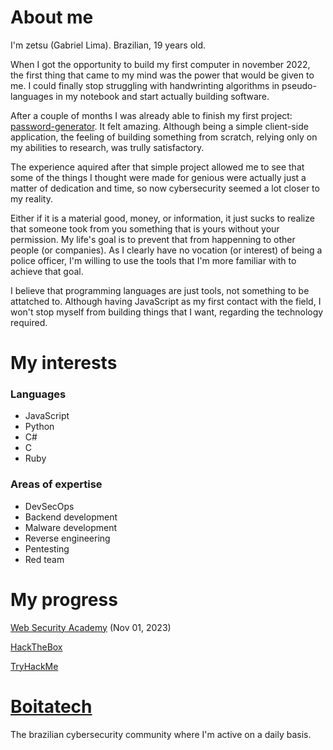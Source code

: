 
# About me

I'm zetsu (Gabriel Lima). Brazilian, 19 years old.

When I got the opportunity to build my first computer in november 2022, the first thing that came to my mind was the power that would be given to me. I could finally stop struggling with handwrinting algorithms in pseudo-languages in my notebook and start actually building software.

After a couple of months I was already able to finish my first project: [password-generator](https://github.com/zetsuHQ/password-generator). It felt amazing. Although being a simple client-side application, the feeling of building something from scratch, relying only on my abilities to research, was trully satisfactory.

The experience aquired after that simple project allowed me to see that some of the things I thought were made for genious were actually just a matter of dedication and time, so now cybersecurity seemed a lot closer to my reality.

Either if it is a material good, money, or information, it just sucks to realize that someone took from you something that is yours without your permission. My life's goal is to prevent that from happenning to other people (or companies). As I clearly have no vocation (or interest) of being a police officer, I'm willing to use the tools that I'm more familiar with to achieve that goal.

I believe that programming languages are just tools, not something to be attatched to. Although having JavaScript as my first contact with the field, I won't stop myself from building things that I want, regarding the technology required.

# My interests

<h3>Languages</h3>
<ul>
  <li>JavaScript</li>
  <li>Python</li>
  <li>C#</li>
  <li>C</li>
  <li>Ruby</li>
</ul>

<h3>Areas of expertise</h3>
<ul>
  <li>DevSecOps</li>
  <li>Backend development</li>
  <li>Malware development</li>
  <li>Reverse engineering</li>
  <li>Pentesting</li>
  <li>Red team</li>
</ul>

# My progress

[Web Security Academy](https://github.com/zetsuHQ/zetsuHQ/blob/main/wsa-progress.png) (Nov 01, 2023)

[HackTheBox](https://app.hackthebox.com/users/1528410)

[TryHackMe](https://tryhackme.com/p/zetsuHQ)


# [Boitatech](https://boitatech.com.br/)

The brazilian cybersecurity community where I'm active on a daily basis.
